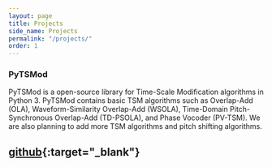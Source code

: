 ```yaml
---
layout: page
title: Projects
side_name: Projects
permalink: "/projects/"
order: 1
---
```


### PyTSMod

PyTSMod is a open-source library for Time-Scale Modification algorithms in Python 3. PyTSMod contains basic TSM algorithms such as Overlap-Add (OLA), Waveform-Similarity Overlap-Add (WSOLA), Time-Domain Pitch-Synchronous Overlap-Add (TD-PSOLA), and Phase Vocoder (PV-TSM). We are also planning to add more TSM algorithms and pitch shifting algorithms.

[github](https://github.com/KAIST-MACLab/PyTSMod){:target="_blank"}
---

